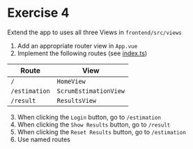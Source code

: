 # Exercise 4

Extend the app to uses all three Views in `frontend/src/views`
1. Add an appropriate router view in `App.vue`
2. Implement the following routes (see [index.ts](../frontend/src/router/index.ts))

| Route    | View       |
|----------|------------|
| `/`       | `HomeView` |
| `/estimation` | `ScrumEstimationView` |
| `/result`    | `ResultsView`       |

3. When clicking the `Login` button, go to `/estimation`
4. When clicking the `Show Results` button, go to  `/result`
5. When clicking the `Reset Results` button, go to `/estimation`
6. Use named routes